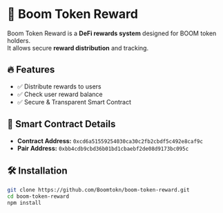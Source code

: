 # 🚀 Boom Token Reward

Boom Token Reward is a **DeFi rewards system** designed for BOOM token holders.  
It allows secure **reward distribution** and tracking.

## 🔥 Features
- ✅ Distribute rewards to users
- ✅ Check user reward balance
- ✅ Secure & Transparent Smart Contract

## 📜 Smart Contract Details
- **Contract Address:** `0xcd6a51559254030ca30c2fb2cbdf5c492e8caf9c`
- **Pair Address:** `0xbb4cdb9cbd36b01bd1cbaebf2de08d9173bc095c`

## 🛠️ Installation
```sh
git clone https://github.com/Boomtokn/boom-token-reward.git
cd boom-token-reward
npm install
